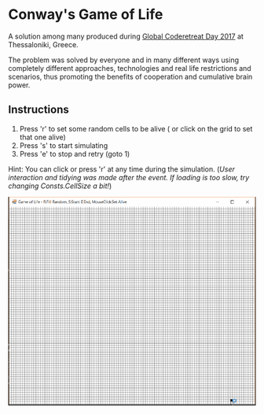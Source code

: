 Conway's Game of Life
=====================

A solution among many produced during [Global Coderetreat Day 2017](http://coderetreat.gr/) at Thessaloniki, Greece. 

The problem was solved by everyone and in many different ways using completely different approaches, technologies and real life restrictions and scenarios, thus promoting the benefits of cooperation and cumulative brain power.

Instructions
------------
1. Press 'r' to set some random cells to be alive ( or click on the grid to set that one alive)
2. Press 's' to start simulating
3. Press 'e' to stop and retry (goto 1)

Hint: You can click or press 'r' at any time during the simulation.
(*User interaction and tidying was made after the event. If loading is too slow, try changing Consts.CellSize a bit!*)


<img src="https://raw.githubusercontent.com/georgekosmidis/GameOfLife/master/README/GameOfLife.gif" width="600" />
